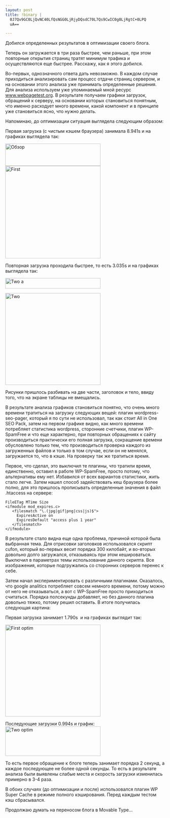 ```yaml
--- 
layout: post
title: !binary |
  0J7Qv9GC0LjQvNC40LfQsNGG0LjRjyDQsdC70L7Qs9CwIC0g0LjRgtC+0LPQ
  uA==

---
```

Добился определенных результатов в оптимизации своего блога.

Теперь он загружается в три раза быстрее, чем раньше, при этом повторные открытия страниц тратят минимум трафика и осуществляются еще быстрее. Расскажу, как я этого добился.

Во-первых, однозначного ответа дать невозможно. В каждом случае приходиться анализировать сам процесс отдачи страниц сервером, и на основании этого анализа уже принимать определенные решения. Для анализа используем уже упоминаемый мной ресурс <a href="http://www.webpagetest.org">www.webpagetest.org</a>. В результате получаем графики загрузок, обращений к серверу, на основании которых становиться понятным, что именно расходует много времени, какой компонент и в принципе уже становиться ясно, что нужно делать.
<!--more-->
Напоминаю, до оптимизации ситуация выглядела следующим образом:

Первая загрузка (с чистым кэшем браузера) занимала 8.941s и на графиках выглядела так:

<a href="http://static.juev.ru/2009/12/First-a.png"><img class="aligncenter size-medium wp-image-667" title="Обзор" src="http://static.juev.ru/2009/12/First-a-300x70.png" alt="Обзор" width="300" height="70" /></a>
<a href="http://static.juev.ru/2009/12/First.png"><img class="aligncenter size-medium wp-image-668" title="First" src="http://static.juev.ru/2009/12/First-300x291.png" alt="First" width="300" height="291" /></a>

Повторная загрузка проходила быстрее, то есть 3.035s и на графиках выглядела так:

<a href="http://static.juev.ru/2009/12/Two-a.png"><img class="aligncenter size-medium wp-image-669" title="Two a" src="http://static.juev.ru/2009/12/Two-a-300x33.png" alt="Two a" width="300" height="33" /></a>

<a href="http://static.juev.ru/2009/12/Two.png"><img class="aligncenter size-medium wp-image-670" title="Two" src="http://static.juev.ru/2009/12/Two-300x289.png" alt="Two" width="300" height="289" /></a>

Рисунки пришлось разбивать на две части, заголовок и тело, ввиду того, что на экране таблицы не вмещались.

В результате анализа графиков становиться понятно, что очень много времени тратиться на загрузку следующих вещей: плагин wordpress-seo-pager, который я по сути не использовал, так как стоит All in One SEO Pack, затем на первом графике видно, как много времени потребляет статистика wordpress, сторонние счетчики, плагин WP-SpamFree и что еще характерно, при повторных обращениях к сайту производиться практически его полная загрузка, сокращение времени обусловлено только тем, что производиться проверка каждого из загруженных файлов и только в том случае, если он не менялся, загружается то, что в кэше. На проверку так же тратиться время.

Первое, что сделал, это выключил те плагины, что тратили время, единственно, оставил в работе WP-SpamFree, просто потому, что альтернативы ему нет. Избавился от всех вариантов статистики, жить стало легче. Затем нашел способ задействовать кеш браузера более полно, для это пришлось прописывать определенные значения в файл .htaccess на сервере:

<pre><code>FileETag MTime Size
&lt;ifmodule mod_expires.c&gt;
   &lt;filesmatch "\.(jpg|gif|png|css|js)$"&gt;
     ExpiresActive on
     ExpiresDefault "access plus 1 year"
   &lt;/filesmatch&gt;
&lt;/ifmodule&gt;</code></pre>

В результате стало видна еще одна проблема, причиной которой была выбранная тема. Для отрисовки заголовков использовался скрипт cufon, который во-первых весит порядка 300 килобайт, и во-вторых довольно долго загружался, отказываясь при этом кешироваться. Выключил в параметрах темы использование данного скрипта. Все изображения, которые подгружались со сторонних серверов перенес к себе.

Затем начал экспериментировать с различными плагинами. Оказалось, что google analitics потребляет совсем немного времени, потому можно от него не отказываться, а вот с WP-SpamFree просто приходиться считаться. Порядка полсекунды добавляет, но без данного плагина довольно тяжко, потому решил оставить. В итоге получилась следующая картина:

Первая загрузка занимает 1.790s  и на графиках выглядит так:

<a href="http://static.juev.ru/2009/12/First-optim.png"><img class="aligncenter size-medium wp-image-671" title="First optim" src="http://static.juev.ru/2009/12/First-optim-300x289.png" alt="First optim" width="300" height="289" /></a>

Последующие загрузки 0.994s и график:
<a href="http://static.juev.ru/2009/12/Two-optim.png"><img class="aligncenter size-medium wp-image-672" title="Two optim" src="http://static.juev.ru/2009/12/Two-optim-300x93.png" alt="Two optim" width="300" height="93" /></a>

То есть первое обращение к блоге теперь занимает порядка 2 секунд, а каждое последующее не более одной секунды. То есть в результате анализа были выявлены слабые места и скорость загрузки изменилась примерно в 3-4 раза.

В обоих случаях (до оптимизации и после) использовался плагин WP Super Cache в режиме полного кэширования. Перед каждым тестом кэш сбрасывался.

Продолжаю думать на переносом блога в Movable Type...

